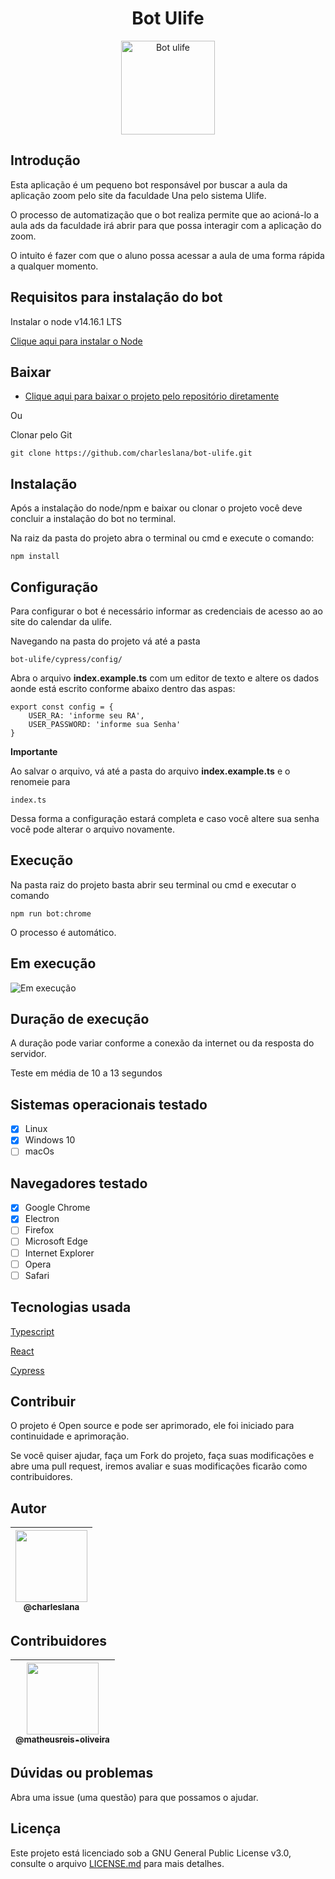 <h1 align="center">Bot Ulife</h1>
<div align="center">
<img src="https://i.imgur.com/6j9IoAR.png" height="150" alt="Bot ulife">
</div>

## Introdução

Esta aplicação é um pequeno bot responsável por buscar a aula da aplicação zoom pelo site da faculdade Una pelo sistema Ulife.

O processo de automatização que o bot realiza permite que ao acioná-lo a aula ads da faculdade irá abrir para que possa interagir com a aplicação do zoom.

O intuito é fazer com que o aluno possa acessar a aula de uma forma rápida a qualquer momento.

## Requisitos para instalação do bot

Instalar o node v14.16.1 LTS

[Clique aqui para instalar o Node](https://nodejs.org/en/)

## Baixar

* [Clique aqui para baixar o projeto pelo repositório diretamente](https://github.com/charleslana/bot-ulife/archive/refs/heads/master.zip)

Ou

Clonar pelo Git

```
git clone https://github.com/charleslana/bot-ulife.git
```

## Instalação

Após a instalação do node/npm e baixar ou clonar o projeto você deve concluir a instalação do bot no terminal.

Na raiz da pasta do projeto abra o terminal ou cmd e execute o comando:
```
npm install
```

## Configuração

Para configurar o bot é necessário informar as credenciais de acesso ao ao site do calendar da ulife.

Navegando na pasta do projeto vá até a pasta
```
bot-ulife/cypress/config/
```

Abra o arquivo **index.example.ts** com um editor de texto e altere os dados aonde está escrito conforme abaixo dentro das aspas:

```
export const config = {
    USER_RA: 'informe seu RA',
    USER_PASSWORD: 'informe sua Senha'
}
```

**Importante**

Ao salvar o arquivo, vá até a pasta do arquivo **index.example.ts** e o renomeie para

```
index.ts
```
Dessa forma a configuração estará completa e caso você altere sua senha você pode alterar o arquivo novamente.

## Execução

Na pasta raiz do projeto basta abrir seu terminal ou cmd e executar o comando

```
npm run bot:chrome
```

O processo é automático.

## Em execução

<img src="https://i.imgur.com/wiaDDEK.gif" alt="Em execução">

## Duração de execução

A duração pode variar conforme a conexão da internet ou da resposta do servidor.

Teste em média de 10 a 13 segundos

## Sistemas operacionais testado

- [x] Linux
- [x] Windows 10
- [ ] macOs

## Navegadores testado

- [x] Google Chrome
- [x] Electron
- [ ] Firefox
- [ ] Microsoft Edge
- [ ] Internet Explorer
- [ ] Opera
- [ ] Safari

## Tecnologias usada

[Typescript](https://www.typescriptlang.org/)

[React](https://pt-br.reactjs.org/)

[Cypress](https://www.cypress.io/)

## Contribuir

O projeto é Open source e pode ser aprimorado, ele foi iniciado para continuidade e aprimoração.

Se você quiser ajudar, faça um Fork do projeto, faça suas modificações e abre uma pull request, iremos avaliar e suas modificações ficarão como contribuidores.

## Autor

| [<img src="https://avatars.githubusercontent.com/u/63615970?v=4?size=115" width=115><br><sub>@charleslana</sub>](https://github.com/charleslana) |
| :---: |

## Contribuidores

| [<img src="https://avatars.githubusercontent.com/u/61798509?v=4?size=115" width=115><br><sub>@matheusreis-oliveira</sub>](https://github.com/matheusreis-oliveira) |
| :---: |

## Dúvidas ou problemas

Abra uma issue (uma questão) para que possamos o ajudar.

## Licença

Este projeto está licenciado sob a GNU General Public License v3.0, consulte o arquivo [LICENSE.md](LICENSE.md) para mais detalhes.